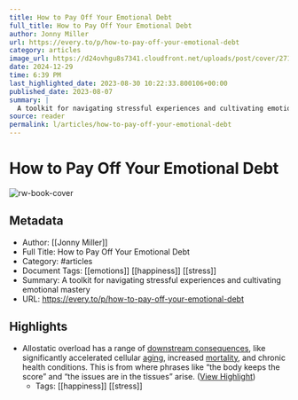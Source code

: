 ```yaml
---
title: How to Pay Off Your Emotional Debt
full_title: How to Pay Off Your Emotional Debt
author: Jonny Miller
url: https://every.to/p/how-to-pay-off-your-emotional-debt
category: articles
image_url: https://d24ovhgu8s7341.cloudfront.net/uploads/post/cover/2719/ujx0lBhTzbSnI6XvdtEcM5REcGj4c--9qf3rBg0kvYBZvY5lKI-o2HU6FfOAvVIAh352BaTpGOAfQL8HaBaszjD4AAyH3HNGzC3li5lKpjTr_dz4fUpuVWX9iIgX.png
date: 2024-12-29
time: 6:39 PM
last_highlighted_date: 2023-08-30 10:22:33.800106+00:00
published_date: 2023-08-07
summary: |
  A toolkit for navigating stressful experiences and cultivating emotional mastery
source: reader
permalink: l/articles/how-to-pay-off-your-emotional-debt
---
```

# How to Pay Off Your Emotional Debt

![rw-book-cover](https://d24ovhgu8s7341.cloudfront.net/uploads/post/cover/2719/ujx0lBhTzbSnI6XvdtEcM5REcGj4c--9qf3rBg0kvYBZvY5lKI-o2HU6FfOAvVIAh352BaTpGOAfQL8HaBaszjD4AAyH3HNGzC3li5lKpjTr_dz4fUpuVWX9iIgX.png)

## Metadata
- Author: [[Jonny Miller]]
- Full Title: How to Pay Off Your Emotional Debt
- Category: #articles
- Document Tags: [[emotions]] [[happiness]] [[stress]] 
- Summary: A toolkit for navigating stressful experiences and cultivating emotional mastery
- URL: https://every.to/p/how-to-pay-off-your-emotional-debt

## Highlights
- Allostatic overload has a range of [downstream consequences](https://www.sciencedirect.com/topics/psychology/downstream-consequence), like significantly accelerated cellular [aging](https://ars.els-cdn.com/content/image/1-s2.0-S0306453023003001-gr10_lrg.jpg), increased [mortality](https://www.sciencedirect.com/science/article/pii/S0306453023003001#:~:text=Stress%20triggers%20anticipatory%20physiological%20responses,and%20increases%20mortality%20in%20humans), and chronic health conditions. This is from where phrases like “the body keeps the score” and “the issues are in the tissues” arise. ([View Highlight](https://read.readwise.io/read/01h92zeq2tnwxppwbdsd6w1vky))
    - Tags: [[happiness]] [[stress]] 



